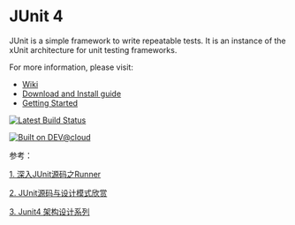 # JUnit 4
JUnit is a simple framework to write repeatable tests. It is an instance of the xUnit architecture for unit testing frameworks.

For more information, please visit:
* [Wiki](https://github.com/junit-team/junit4/wiki)
* [Download and Install guide](https://github.com/junit-team/junit4/wiki/Download-and-Install)
* [Getting Started](https://github.com/junit-team/junit4/wiki/Getting-started)

[![Latest Build Status](https://junit.ci.cloudbees.com/job/JUnit/badge/icon)](https://junit.ci.cloudbees.com/)

[![Built on DEV@cloud](http://www.cloudbees.com/sites/default/files/Button-Built-on-CB-1.png)](http://www.cloudbees.com/foss/foss-dev.cb)

参考：

[1. 深入JUnit源码之Runner](http://www.blogjava.net/DLevin/archive/2016/02/17/377950.html)

[2. JUnit源码与设计模式欣赏](http://my.oschina.net/pangyangyang/blog/153320)

[3. Junit4 架构设计系列](http://www.cnblogs.com/jinsdu/p/4646895.html)

